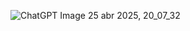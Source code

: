 ![ChatGPT Image 25 abr 2025, 20_07_32](https://github.com/user-attachments/assets/864094fe-9618-45bc-9b08-a486cf198f0d)
